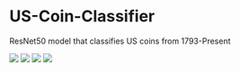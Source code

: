# US-Coin-Classifier
ResNet50 model that classifies US coins from 1793-Present

<img src='https://i.imgur.com/gVAXyyk.jpg'/>
<img src='https://i.imgur.com/nFTlzDF.jpg'/>
<img src='https://i.imgur.com/CAhpvfm.jpg'/>
<img src='https://i.imgur.com/lDviZD5.jpg'/>
